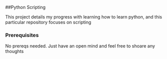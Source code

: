 ##Python Scripting

This project details my progress with learning how to learn python, and this particular repository focuses on
scripting

### Prerequisites
No prereqs needed. Just have an open mind and feel free to shoare any thoughts


